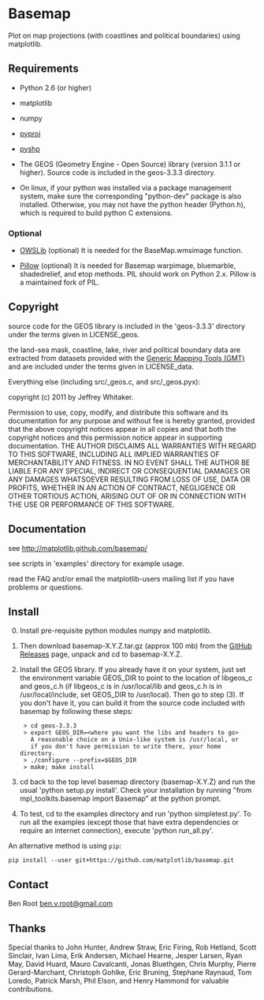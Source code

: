 # Basemap

Plot on map projections (with coastlines and political boundaries)
using matplotlib.

## Requirements

* Python 2.6 (or higher)

* matplotlib

* numpy 

* [pyproj](https://github.com/jswhit/pyproj)

* [pyshp](https://github.com/GeospatialPython/pyshp)

* The GEOS (Geometry Engine - Open Source) library (version 3.1.1 or higher).
Source code is included in the geos-3.3.3 directory.

* On linux, if your python was installed via a package management system, make
sure the corresponding "python-dev" package is also installed.  Otherwise, you
may not have the python header (Python.h), which is required to build python
C extensions.

### Optional

* [OWSLib](https://github.com/geopython/OWSLib) (optional) It is needed
for the BaseMap.wmsimage function.

* [Pillow](https://python-pillow.github.io/) (optional)  It is
needed for Basemap warpimage, bluemarble, shadedrelief, and etop methods.
PIL should work on Python 2.x.  Pillow is a maintained fork of PIL.

## Copyright

source code for the GEOS library is
included in the 'geos-3.3.3' directory under the terms given in
LICENSE_geos.

the land-sea mask, coastline, lake, river and political boundary data are extracted
from datasets provided with the [Generic Mapping Tools (GMT)](http://gmt.soest.hawaii.edu)
and are included under the terms given in LICENSE_data.

Everything else (including src/_geos.c, and src/_geos.pyx):

copyright (c) 2011 by Jeffrey Whitaker.

Permission to use, copy, modify, and distribute this software and its
documentation for any purpose and without fee is hereby granted,
provided that the above copyright notices appear in all copies and that
both the copyright notices and this permission notice appear in
supporting documentation.
THE AUTHOR DISCLAIMS ALL WARRANTIES WITH REGARD TO THIS SOFTWARE,
INCLUDING ALL IMPLIED WARRANTIES OF MERCHANTABILITY AND FITNESS. IN NO
EVENT SHALL THE AUTHOR BE LIABLE FOR ANY SPECIAL, INDIRECT OR
CONSEQUENTIAL DAMAGES OR ANY DAMAGES WHATSOEVER RESULTING FROM LOSS OF
USE, DATA OR PROFITS, WHETHER IN AN ACTION OF CONTRACT, NEGLIGENCE OR
OTHER TORTIOUS ACTION, ARISING OUT OF OR IN CONNECTION WITH THE USE OR
PERFORMANCE OF THIS SOFTWARE.

## Documentation 

see http://matplotlib.github.com/basemap/

see scripts in 'examples' directory for example usage.

read the FAQ and/or email the matplotlib-users mailing list if 
you have problems or questions.

## Install

0. Install pre-requisite python modules numpy and matplotlib.

1. Then download basemap-X.Y.Z.tar.gz (approx 100 mb) from
the [GitHub Releases](https://github.com/matplotlib/basemap/releases) page, unpack and cd to basemap-X.Y.Z.

2. Install the GEOS library.  If you already have it on your
system, just set the environment variable GEOS_DIR to point to the location 
of libgeos_c and geos_c.h (if libgeos_c is in /usr/local/lib and
geos_c.h is in /usr/local/include, set GEOS_DIR to /usr/local).
Then go to step (3).  If you don't have it, you can build it from
the source code included with basemap by following these steps:

	```
	 > cd geos-3.3.3
	 > export GEOS_DIR=<where you want the libs and headers to go>
	   A reasonable choice on a Unix-like system is /usr/local, or
	   if you don't have permission to write there, your home directory.
	 > ./configure --prefix=$GEOS_DIR 
	 > make; make install
	```

3. cd back to the top level basemap directory (basemap-X.Y.Z) and
run the usual 'python setup.py install'.  Check your installation
by running "from mpl_toolkits.basemap import Basemap" at the python
prompt.

4. To test, cd to the examples directory and run 'python simpletest.py'.
To run all the examples (except those that have extra dependencies
or require an internet connection), execute 'python run_all.py'.

An alternative method is using `pip`:

```
pip install --user git+https://github.com/matplotlib/basemap.git
```

## Contact

Ben Root <ben.v.root@gmail.com>

## Thanks

Special thanks to John Hunter, Andrew Straw, Eric Firing, Rob Hetland, Scott Sinclair, Ivan Lima, Erik Andersen, Michael Hearne, Jesper Larsen, Ryan May, David Huard, Mauro Cavalcanti, Jonas Bluethgen, Chris Murphy, Pierre Gerard-Marchant, Christoph Gohlke, Eric Bruning, Stephane Raynaud, Tom Loredo, Patrick Marsh, Phil Elson, and Henry Hammond for valuable contributions.
